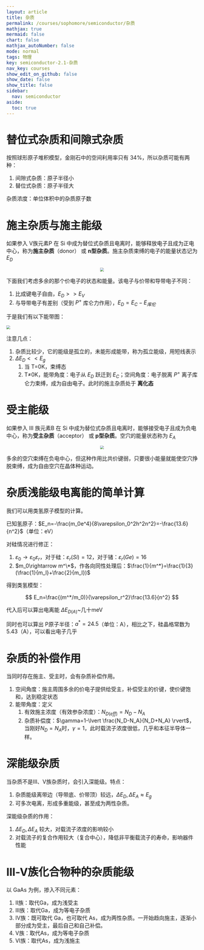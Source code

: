 ```yaml
---
layout: article
title: 杂质
permalink: /courses/sophomore/semiconductor/杂质
mathjax: true
mermaid: false
chart: false
mathjax_autoNumber: false
mode: normal
tags: 物理
key: semiconductor-2.1-杂质
nav_key: courses
show_edit_on_github: false
show_date: false
show_title: false
sidebar:
  nav: semiconductor
aside:
  toc: true
---
```


<!--more-->

$$
\newcommand{\dif}{\mathop{}\!\mathrm{d}}
\newcommand{\p}{\partial}
$$

# 替位式杂质和间隙式杂质

按照球形原子堆积模型，金刚石中的空间利用率只有 34%，所以杂质可能有两种：
1. 间隙式杂质：原子半径小
2. 替位式杂质：原子半径大

杂质浓度：单位体积中的杂质原子数

# 施主杂质与施主能级

如果参入 Ⅴ族元素P 在 Si 中成为替位式杂质且电离时，能够释放电子且成为正电中心，称为**施主杂质**（donor） 或 **n型杂质**。施主杂质束缚的电子的能量状态记为$E_D$

<center><img src="https://www.nuclear-power.net/wp-content/uploads/2019/02/extrinsic-doped-semiconductor-n-type-donor.png" style="zoom:60%"></center>

下面我们考虑多余的那个价电子的状态和能量。该电子与价带和导带电子不同：
1. 比成键电子自由，$E_D >> E_V$
2. 与导带电子有差别（受到 $P^+$ 库仑力作用），$E_D=E_C-E_{库伦}$

于是我们有以下能带图：

<img src="https://i.loli.net/2020/03/12/tnEP821ULpkZIYq.jpg" style="zoom:60%">

注意几点：
1. 杂质比较少，它的能级是孤立的，未能形成能带，称为孤立能级，用短线表示
2. $\Delta E_D << E_g$
   1. 当 T=0K，束缚态
   2. T≠0K，能带角度：电子从 $E_D$ 跃迁到 $E_C$；空间角度：电子脱离 $P^+$ 离子库仑力束缚，成为自由电子。此时的施主杂质处于 **离化态**

# 受主能级

如果参入 Ⅲ 族元素B 在 Si 中成为替位式杂质且电离时，能够接受电子且成为负电中心，称为**受主杂质**（acceptor） 或 **p型杂质**。空穴的能量状态称为 $E_A$

<center><img src="https://www.radiation-dosimetry.org/wp-content/uploads/2019/12/extrinsic-doped-semiconductor-p-type-acceptor.png" style="zoom:60%"></center>

多余的空穴束缚在负电中心，但这种作用比共价键弱，只要很小能量就能使空穴挣脱束缚，成为自由空穴在晶体种运动。

# 杂质浅能级电离能的简单计算

我们可以用类氢原子模型的计算。

已知氢原子：$E_n=-\frac{m_0e^4}{8\varepsilon_0^2h^2n^2}=-\frac{13.6}{n^2}$（单位：eV）

对硅情况进行修正：
1. $\varepsilon_0\rightarrow \varepsilon_0\varepsilon_r$，对于硅：$\varepsilon_r(Si)=12$，对于锗：$\varepsilon_r(Ge)=16$
2. $m_0\rightarrow m^\*$，作各向同性处理后：$\frac{1}{m^*}=\frac{1}{3}(\frac{1}{m_l}+\frac{2}{m_l})$

得到类氢模型：

$$
E_n=\frac{(m^*/m_0)}{\varepsilon_r^2}\frac{13.6}{n^2}
$$

代入后可以算出电离能 $\Delta E_{D(A)}$~几十meV

同时也可以算出 P原子半径：$a^*=24.5$（单位：A），相比之下，硅晶格常数为 5.43（A），可以看出电子几乎

# 杂质的补偿作用

当同时存在施主、受主时，会有杂质补偿作用。
1. 空间角度：施主周围多余的价电子提供给受主，补偿受主的价键，使价键饱和，达到稳定状态
2. 能带角度：定义
   1. 有效施主浓度（有效参杂浓度）：$N_{D(eff)}=N_D-N_A$
   2. 杂质补偿度：$\gamma=1-\lvert \frac{N_D-N_A}{N_D+N_A} \rvert$，当刚好$N_D=N_A$时，$\gamma=1$，此时载流子浓度很低，几乎和本征半导体一样。

# 深能级杂质

当杂质不是Ⅲ、Ⅴ族杂质时，会引入深能级。特点：
1. 杂质能级离带边（导带底、价带顶）较远，$\Delta E_D, \Delta E_A \approx E_g$
2. 可多次电离，形成多重能级，甚至成为两性杂质。

深能级杂质的作用：
1. $\Delta E_D, \Delta E_A$ 较大，对载流子浓度的影响较小
2. 对载流子的复合作用较大（复合中心），降低非平衡载流子的寿命，影响器件性能

# Ⅲ-Ⅴ族化合物种的杂质能级

以 GaAs 为例，掺入不同元素：
1. Ⅱ族：取代Ga，成为浅受主
2. Ⅲ族：取代Ga，成为等电子杂质
3. Ⅳ族：既可取代 Ga，也可取代 As，成为两性杂质。一开始趋向施主，逐渐小部分成为受主，最后自己和自己补偿。
4. Ⅴ族：取代As，成为等电子杂质
5. Ⅵ族：取代As，成为浅施主